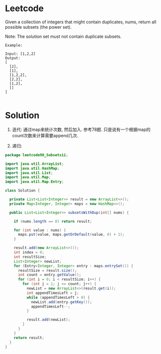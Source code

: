 # Leetcode

Given a collection of integers that might contain duplicates, nums, return all possible subsets (the power set).

Note: The solution set must not contain duplicate subsets.

```
Example:

Input: [1,2,2]
Output:
[
  [2],
  [1],
  [1,2,2],
  [2,2],
  [1,2],
  []
]


```
# Solution

1. 迭代: 通过map来统计次数, 然后加入. 参考78题. 只是说有一个根据map的count次数来计算需要append几次.

2. 递归: 

```java
package leetcode90_Subsetsii;

import java.util.ArrayList;
import java.util.HashMap;
import java.util.List;
import java.util.Map;
import java.util.Map.Entry;

class Solution {

  private List<List<Integer>> result = new ArrayList<>();
  private Map<Integer, Integer> maps = new HashMap<>();

  public List<List<Integer>> subsetsWithDup(int[] nums) {

    if (nums.length == 0) return result;

    for (int value : nums) {
      maps.put(value, maps.getOrDefault(value, 0) + 1);
    }

    result.add(new ArrayList<>());
    int index = 0;
    int resultSize;
    List<Integer> newList;
    for (Entry<Integer, Integer> entry : maps.entrySet()) {
      resultSize = result.size();
      int count = entry.getValue();
      for (int i = 0; i < resultSize; i++) {
        for (int j = 1; j <= count; j++) {
          newList = new ArrayList<>(result.get(i));
          int appendTimesLeft = j;
          while (appendTimesLeft > 0) {
            newList.add(entry.getKey());
            appendTimesLeft--;
          }

          result.add(newList);
        }
      }
    }
    return result;
  }
}

``` 
